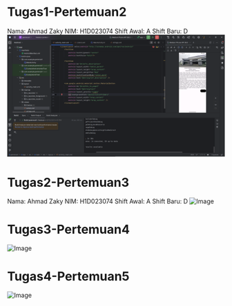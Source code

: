# Tugas1-Pertemuan2
Nama: Ahmad Zaky
NIM: H1D023074
Shift Awal: A
Shift Baru: D
![image alt](https://github.com/zakychalamet/PraktikumMobile-H1D023074/blob/6db632fb8904c2bdc01d4dc67048189f42c821ef/docs/images/Screenshot.png)

# Tugas2-Pertemuan3
Nama: Ahmad Zaky
NIM: H1D023074
Shift Awal: A
Shift Baru: D
![Image](https://github.com/user-attachments/assets/4f3a2876-c69d-418d-95af-2f1c3c2e3e8c)

# Tugas3-Pertemuan4
![Image](https://github.com/user-attachments/assets/c4d31bbb-fca8-4da3-9f9f-58e3b08118e2)

# Tugas4-Pertemuan5
![Image](https://github.com/user-attachments/assets/26d3c67e-c187-43c0-baea-a61a2f171e50)
